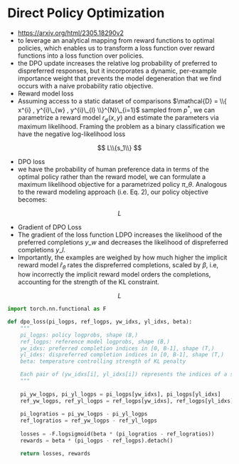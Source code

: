 # Direct Policy Optimization
- https://arxiv.org/html/2305.18290v2
- to leverage an analytical mapping from reward functions to optimal policies, which enables us to transform a loss function over reward functions into a loss function over policies.
- the DPO update increases the relative log probability of preferred to dispreferred responses, but it incorporates a dynamic, per-example importance weight that prevents the model degeneration that we find occurs with a naive probability ratio objective.
- Reward model loss
- Assuming access to a static dataset of comparisons $\mathcal{D} = \\{ x^{i} , y^{i}\_{w} , y^{i}\_{l} \\}^{N}\_{i=1}$ sampled from $p^*$, we can parametrize a reward model $r_φ(x,y)$ and estimate the parameters via maximum likelihood. Framing the problem as a binary classification we have the negative log-likelihood loss

$$
L\\{s_1\\}
$$

- DPO loss
- we have the probability of human preference data in terms of the optimal policy rather than the reward model, we can formulate a maximum likelihood objective for a parametrized policy $\pi\_{\theta}$. Analogous to the reward modeling approach (i.e. Eq. 2), our policy objective becomes:

$$
L
$$

- Gradient of DPO Loss
- The gradient of the loss function LDPO increases the likelihood of the preferred completions $y\_{w}$ and decreases the likelihood of dispreferred completions $y\_{l}$.
- Importantly, the examples are weighed by how much higher the implicit reward model $\hat{r}_{\theta}$ rates the dispreferred completions, scaled by $β$, i.e, how incorrectly the implicit reward model orders the completions, accounting for the strength of the KL constraint.

$$
L
$$

```python
import torch.nn.functional as F

def dpo_loss(pi_logps, ref_logps, yw_idxs, yl_idxs, beta):
    """
    pi_logps: policy logprobs, shape (B,)
    ref_logps: reference model logprobs, shape (B,)
    yw_idxs: preferred completion indices in [0, B-1], shape (T,)
    yl_idxs: dispreferred completion indices in [0, B-1], shape (T,)
    beta: temperature controlling strength of KL penalty

    Each pair of (yw_idxs[i], yl_idxs[i]) represents the indices of a single preference pair.
    """
    
    pi_yw_logps, pi_yl_logps = pi_logps[yw_idxs], pi_logps[yl_idxs]
    ref_yw_logps, ref_yl_logps = ref_logps[yw_idxs], ref_logps[yl_idxs]
    
    pi_logratios = pi_yw_logps - pi_yl_logps
    ref_logratios = ref_yw_logps - ref_yl_logps
    
    losses = -F.logsigmoid(beta * (pi_logratios - ref_logratios))
    rewards = beta * (pi_logps - ref_logps).detach()

    return losses, rewards

```
